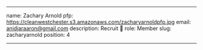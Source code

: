 ---

name: Zachary Arnold
pfp: https://cleanwestchester.s3.amazonaws.com/zacharyarnoldpfp.jpg
email: anidjaraaron@gmail.com
description: Recruit 🫡
role: Member
slug: zacharyarnold
position: 4

---